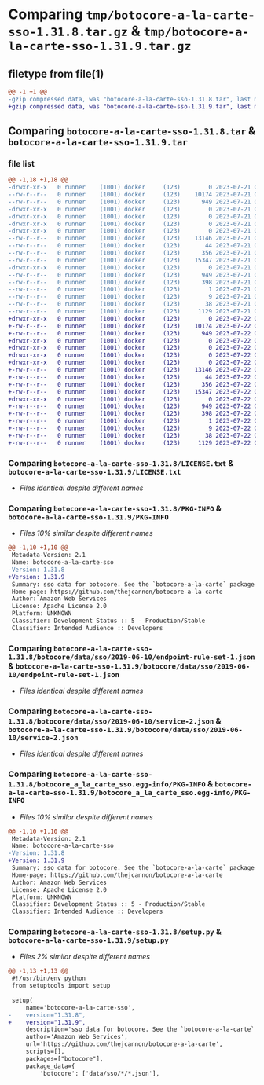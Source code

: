# Comparing `tmp/botocore-a-la-carte-sso-1.31.8.tar.gz` & `tmp/botocore-a-la-carte-sso-1.31.9.tar.gz`

## filetype from file(1)

```diff
@@ -1 +1 @@
-gzip compressed data, was "botocore-a-la-carte-sso-1.31.8.tar", last modified: Fri Jul 21 01:21:51 2023, max compression
+gzip compressed data, was "botocore-a-la-carte-sso-1.31.9.tar", last modified: Sat Jul 22 01:20:52 2023, max compression
```

## Comparing `botocore-a-la-carte-sso-1.31.8.tar` & `botocore-a-la-carte-sso-1.31.9.tar`

### file list

```diff
@@ -1,18 +1,18 @@
-drwxr-xr-x   0 runner    (1001) docker     (123)        0 2023-07-21 01:21:51.763488 botocore-a-la-carte-sso-1.31.8/
--rw-r--r--   0 runner    (1001) docker     (123)    10174 2023-07-21 01:21:51.000000 botocore-a-la-carte-sso-1.31.8/LICENSE.txt
--rw-r--r--   0 runner    (1001) docker     (123)      949 2023-07-21 01:21:51.763488 botocore-a-la-carte-sso-1.31.8/PKG-INFO
-drwxr-xr-x   0 runner    (1001) docker     (123)        0 2023-07-21 01:21:51.763488 botocore-a-la-carte-sso-1.31.8/botocore/
-drwxr-xr-x   0 runner    (1001) docker     (123)        0 2023-07-21 01:21:51.763488 botocore-a-la-carte-sso-1.31.8/botocore/data/
-drwxr-xr-x   0 runner    (1001) docker     (123)        0 2023-07-21 01:21:51.763488 botocore-a-la-carte-sso-1.31.8/botocore/data/sso/
-drwxr-xr-x   0 runner    (1001) docker     (123)        0 2023-07-21 01:21:51.763488 botocore-a-la-carte-sso-1.31.8/botocore/data/sso/2019-06-10/
--rw-r--r--   0 runner    (1001) docker     (123)    13146 2023-07-21 01:21:06.000000 botocore-a-la-carte-sso-1.31.8/botocore/data/sso/2019-06-10/endpoint-rule-set-1.json
--rw-r--r--   0 runner    (1001) docker     (123)       44 2023-07-21 01:21:06.000000 botocore-a-la-carte-sso-1.31.8/botocore/data/sso/2019-06-10/examples-1.json
--rw-r--r--   0 runner    (1001) docker     (123)      356 2023-07-21 01:21:06.000000 botocore-a-la-carte-sso-1.31.8/botocore/data/sso/2019-06-10/paginators-1.json
--rw-r--r--   0 runner    (1001) docker     (123)    15347 2023-07-21 01:21:06.000000 botocore-a-la-carte-sso-1.31.8/botocore/data/sso/2019-06-10/service-2.json
-drwxr-xr-x   0 runner    (1001) docker     (123)        0 2023-07-21 01:21:51.763488 botocore-a-la-carte-sso-1.31.8/botocore_a_la_carte_sso.egg-info/
--rw-r--r--   0 runner    (1001) docker     (123)      949 2023-07-21 01:21:51.000000 botocore-a-la-carte-sso-1.31.8/botocore_a_la_carte_sso.egg-info/PKG-INFO
--rw-r--r--   0 runner    (1001) docker     (123)      398 2023-07-21 01:21:51.000000 botocore-a-la-carte-sso-1.31.8/botocore_a_la_carte_sso.egg-info/SOURCES.txt
--rw-r--r--   0 runner    (1001) docker     (123)        1 2023-07-21 01:21:51.000000 botocore-a-la-carte-sso-1.31.8/botocore_a_la_carte_sso.egg-info/dependency_links.txt
--rw-r--r--   0 runner    (1001) docker     (123)        9 2023-07-21 01:21:51.000000 botocore-a-la-carte-sso-1.31.8/botocore_a_la_carte_sso.egg-info/top_level.txt
--rw-r--r--   0 runner    (1001) docker     (123)       38 2023-07-21 01:21:51.763488 botocore-a-la-carte-sso-1.31.8/setup.cfg
--rw-r--r--   0 runner    (1001) docker     (123)     1129 2023-07-21 01:21:51.000000 botocore-a-la-carte-sso-1.31.8/setup.py
+drwxr-xr-x   0 runner    (1001) docker     (123)        0 2023-07-22 01:20:52.773347 botocore-a-la-carte-sso-1.31.9/
+-rw-r--r--   0 runner    (1001) docker     (123)    10174 2023-07-22 01:20:52.000000 botocore-a-la-carte-sso-1.31.9/LICENSE.txt
+-rw-r--r--   0 runner    (1001) docker     (123)      949 2023-07-22 01:20:52.773347 botocore-a-la-carte-sso-1.31.9/PKG-INFO
+drwxr-xr-x   0 runner    (1001) docker     (123)        0 2023-07-22 01:20:52.773347 botocore-a-la-carte-sso-1.31.9/botocore/
+drwxr-xr-x   0 runner    (1001) docker     (123)        0 2023-07-22 01:20:52.773347 botocore-a-la-carte-sso-1.31.9/botocore/data/
+drwxr-xr-x   0 runner    (1001) docker     (123)        0 2023-07-22 01:20:52.773347 botocore-a-la-carte-sso-1.31.9/botocore/data/sso/
+drwxr-xr-x   0 runner    (1001) docker     (123)        0 2023-07-22 01:20:52.773347 botocore-a-la-carte-sso-1.31.9/botocore/data/sso/2019-06-10/
+-rw-r--r--   0 runner    (1001) docker     (123)    13146 2023-07-22 01:20:09.000000 botocore-a-la-carte-sso-1.31.9/botocore/data/sso/2019-06-10/endpoint-rule-set-1.json
+-rw-r--r--   0 runner    (1001) docker     (123)       44 2023-07-22 01:20:09.000000 botocore-a-la-carte-sso-1.31.9/botocore/data/sso/2019-06-10/examples-1.json
+-rw-r--r--   0 runner    (1001) docker     (123)      356 2023-07-22 01:20:09.000000 botocore-a-la-carte-sso-1.31.9/botocore/data/sso/2019-06-10/paginators-1.json
+-rw-r--r--   0 runner    (1001) docker     (123)    15347 2023-07-22 01:20:09.000000 botocore-a-la-carte-sso-1.31.9/botocore/data/sso/2019-06-10/service-2.json
+drwxr-xr-x   0 runner    (1001) docker     (123)        0 2023-07-22 01:20:52.773347 botocore-a-la-carte-sso-1.31.9/botocore_a_la_carte_sso.egg-info/
+-rw-r--r--   0 runner    (1001) docker     (123)      949 2023-07-22 01:20:52.000000 botocore-a-la-carte-sso-1.31.9/botocore_a_la_carte_sso.egg-info/PKG-INFO
+-rw-r--r--   0 runner    (1001) docker     (123)      398 2023-07-22 01:20:52.000000 botocore-a-la-carte-sso-1.31.9/botocore_a_la_carte_sso.egg-info/SOURCES.txt
+-rw-r--r--   0 runner    (1001) docker     (123)        1 2023-07-22 01:20:52.000000 botocore-a-la-carte-sso-1.31.9/botocore_a_la_carte_sso.egg-info/dependency_links.txt
+-rw-r--r--   0 runner    (1001) docker     (123)        9 2023-07-22 01:20:52.000000 botocore-a-la-carte-sso-1.31.9/botocore_a_la_carte_sso.egg-info/top_level.txt
+-rw-r--r--   0 runner    (1001) docker     (123)       38 2023-07-22 01:20:52.773347 botocore-a-la-carte-sso-1.31.9/setup.cfg
+-rw-r--r--   0 runner    (1001) docker     (123)     1129 2023-07-22 01:20:52.000000 botocore-a-la-carte-sso-1.31.9/setup.py
```

### Comparing `botocore-a-la-carte-sso-1.31.8/LICENSE.txt` & `botocore-a-la-carte-sso-1.31.9/LICENSE.txt`

 * *Files identical despite different names*

### Comparing `botocore-a-la-carte-sso-1.31.8/PKG-INFO` & `botocore-a-la-carte-sso-1.31.9/PKG-INFO`

 * *Files 10% similar despite different names*

```diff
@@ -1,10 +1,10 @@
 Metadata-Version: 2.1
 Name: botocore-a-la-carte-sso
-Version: 1.31.8
+Version: 1.31.9
 Summary: sso data for botocore. See the `botocore-a-la-carte` package for more info.
 Home-page: https://github.com/thejcannon/botocore-a-la-carte
 Author: Amazon Web Services
 License: Apache License 2.0
 Platform: UNKNOWN
 Classifier: Development Status :: 5 - Production/Stable
 Classifier: Intended Audience :: Developers
```

### Comparing `botocore-a-la-carte-sso-1.31.8/botocore/data/sso/2019-06-10/endpoint-rule-set-1.json` & `botocore-a-la-carte-sso-1.31.9/botocore/data/sso/2019-06-10/endpoint-rule-set-1.json`

 * *Files identical despite different names*

### Comparing `botocore-a-la-carte-sso-1.31.8/botocore/data/sso/2019-06-10/service-2.json` & `botocore-a-la-carte-sso-1.31.9/botocore/data/sso/2019-06-10/service-2.json`

 * *Files identical despite different names*

### Comparing `botocore-a-la-carte-sso-1.31.8/botocore_a_la_carte_sso.egg-info/PKG-INFO` & `botocore-a-la-carte-sso-1.31.9/botocore_a_la_carte_sso.egg-info/PKG-INFO`

 * *Files 10% similar despite different names*

```diff
@@ -1,10 +1,10 @@
 Metadata-Version: 2.1
 Name: botocore-a-la-carte-sso
-Version: 1.31.8
+Version: 1.31.9
 Summary: sso data for botocore. See the `botocore-a-la-carte` package for more info.
 Home-page: https://github.com/thejcannon/botocore-a-la-carte
 Author: Amazon Web Services
 License: Apache License 2.0
 Platform: UNKNOWN
 Classifier: Development Status :: 5 - Production/Stable
 Classifier: Intended Audience :: Developers
```

### Comparing `botocore-a-la-carte-sso-1.31.8/setup.py` & `botocore-a-la-carte-sso-1.31.9/setup.py`

 * *Files 2% similar despite different names*

```diff
@@ -1,13 +1,13 @@
 #!/usr/bin/env python
 from setuptools import setup
 
 setup(
     name='botocore-a-la-carte-sso',
-    version="1.31.8",
+    version="1.31.9",
     description='sso data for botocore. See the `botocore-a-la-carte` package for more info.',
     author='Amazon Web Services',
     url='https://github.com/thejcannon/botocore-a-la-carte',
     scripts=[],
     packages=["botocore"],
     package_data={
         'botocore': ['data/sso/*/*.json'],
```

